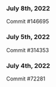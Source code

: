 ### July 8th, 2022

Commit #146695

### July 5th, 2022

Commit #314353


### July 4th, 2022

Commit #72281
